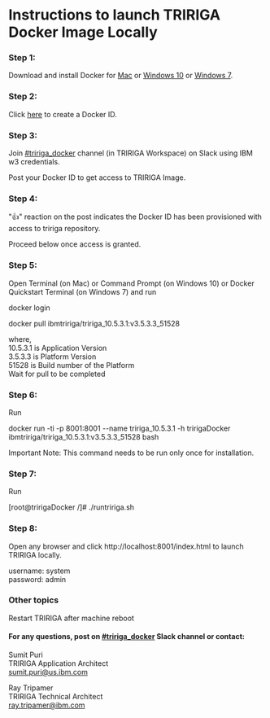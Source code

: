# Instructions to launch TRIRIGA Docker Image Locally

### Step 1: 
Download and install Docker for [Mac](https://download.docker.com/mac/stable/Docker.dmg) or [Windows 10](https://download.docker.com/win/stable/Docker%20for%20Windows%20Installer.exe) or [Windows 7](https://download.docker.com/win/stable/DockerToolbox.exe).

### Step 2: 
Click [here](https://hub.docker.com/?next=https%3A%2F%2Fhub.docker.com%2F) to create a Docker ID.

### Step 3: 
Join [#tririga_docker](https://ibm-tririga.slack.com/messages/CBBLDA5QU/) channel (in TRIRIGA Workspace) on Slack using IBM w3 credentials.

Post your Docker ID to get access to TRIRIGA Image.

### Step 4: 
":thumbsup:" reaction on the post indicates the Docker ID has been provisioned with access to tririga repository. 

Proceed below once access is granted.

### Step 5: 
Open Terminal (on Mac) or Command Prompt (on Windows 10) or Docker Quickstart Terminal (on Windows 7) and run

docker login

docker pull ibmtririga/tririga_10.5.3.1:v3.5.3.3_51528

where, <br />
10.5.3.1 is Application Version <br />
3.5.3.3 is Platform Version <br />
51528 is Build number of the Platform <br />
Wait for pull to be completed

### Step 6: 
Run

docker run -ti -p 8001:8001 --name tririga_10.5.3.1 -h tririgaDocker ibmtririga/tririga_10.5.3.1:v3.5.3.3_51528 bash

Important Note: This command needs to be run only once for installation. 

### Step 7: 
Run

[root@tririgaDocker /]# ./runtririga.sh


### Step 8: 
Open any browser and click http://localhost:8001/index.html to launch TRIRIGA locally. 

username: system <br />
password: admin

### Other topics

Restart TRIRIGA after machine reboot


#### For any questions, post on [#tririga_docker](https://ibm-tririga.slack.com/messages/CBBLDA5QU/) Slack channel or contact:

Sumit Puri <br />
TRIRIGA Application Architect <br />
sumit.puri@us.ibm.com

Ray Tripamer <br />
TRIRIGA Technical Architect <br />
ray.tripamer@ibm.com

